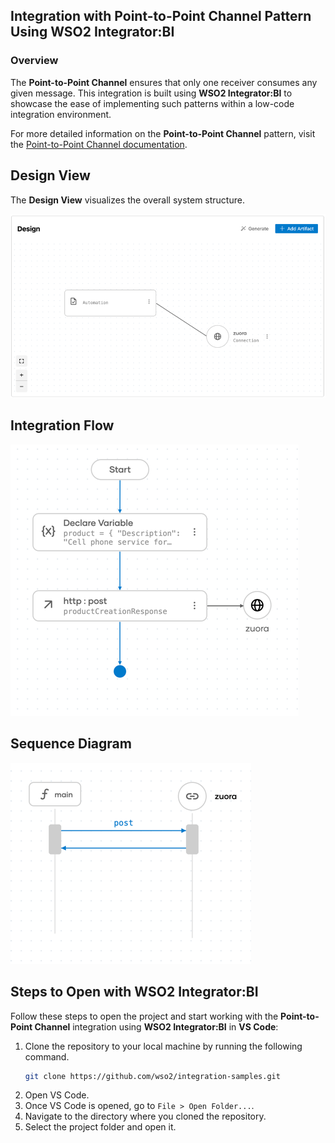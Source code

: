 ## Integration with Point-to-Point Channel Pattern Using WSO2 Integrator:BI

### Overview

The **Point-to-Point Channel** ensures that only one receiver consumes any given message.
This integration is built using **WSO2 Integrator:BI** to showcase the ease of implementing such patterns within a low-code integration environment.

For more detailed information on the **Point-to-Point Channel** pattern, visit the [Point-to-Point Channel documentation](https://www.enterpriseintegrationpatterns.com/patterns/messaging/PointToPointChannel.html).

## Design View

The **Design View** visualizes the overall system structure.

![Design View](design.png)

## Integration Flow

![Flow Diagram](flow.png)

## Sequence Diagram

![Flow Diagram](sequence.png)

## Steps to Open with WSO2 Integrator:BI

Follow these steps to open the project and start working with the **Point-to-Point Channel** integration using **WSO2 Integrator:BI** in **VS Code**:

1. Clone the repository to your local machine by running the following command.
   ```bash
   git clone https://github.com/wso2/integration-samples.git
   ```
2. Open VS Code.
3. Once VS Code is opened, go to `File > Open Folder...`.
4. Navigate to the directory where you cloned the repository.
5. Select the project folder and open it.
